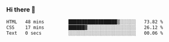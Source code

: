 ### Hi there 👋

<!--START_SECTION:waka-->

```txt
HTML   48 mins         ██████████████████▒░░░░░░   73.82 %
CSS    17 mins         ██████▓░░░░░░░░░░░░░░░░░░   26.12 %
Text   0 secs          ░░░░░░░░░░░░░░░░░░░░░░░░░   00.06 %
```

<!--END_SECTION:waka-->
